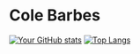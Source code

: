 # Cole Barbes


[![Your GitHub stats](https://github-readme-stats.vercel.app/api?username=cbarbes1&show_icons=true&theme=radical)](https://github.com/cbarbes1/github-readme-stats)
[![Top Langs](https://github-readme-stats.vercel.app/api/top-langs/?username=cbarbes1&layout=radical)](https://github.com/cbarbes1)
